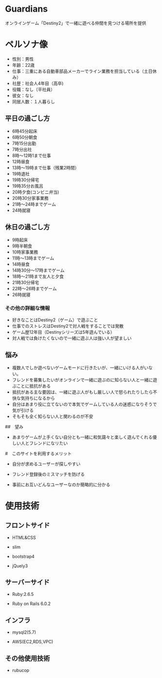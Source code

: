 # Guardians

オンラインゲーム「Destiny2」で一緒に遊べる仲間を見つける場所を提供

# ペルソナ像

* 性別：男性
* 年齢：22歳
* 仕事：三重にある自動車部品メーカーでライン業務を担当している（土日休み）
* 社歴：社会人4年目（高卒)
* 役職：なし（平社員）
* 彼女：なし
* 同居人数：１人暮らし

## 平日の過ごし方
* 6時45分起床
* 6時50分朝食
* 7時15分出勤
* 7時分出社
* 8時〜12時1まで仕事
* 12時昼食
* 13時〜19時まで仕事（残業2時間）
* 19時退社
* 19時30分帰宅
* 19時35分お風呂
* 20時夕食(コンビニ弁当)
* 20時30分家事業務
* 21時〜24時までゲーム
* 24時就寝　

## 休日の過ごし方
* 9時起床
* 9時半朝食
* 10時家事業務
* 11時〜13時までゲーム
* 14時昼食
* 14時30分〜17時までゲーム
* 18時〜21時まで友人と夕食
* 21時30分帰宅
* 22時〜26時までゲーム
* 26時就寝

### その他の詳細な情報
* 好きなことはDestiny2（ゲーム）で遊ぶこと
* 仕事でのストレスはDestiny2で対人戦をすることでは発散
* ゲーム歴12年目（Destinyシリーズは5年遊んでいる）
* 対人戦では負けたくないので一緒に遊ぶ人は強い人が望ましい

## 悩み
* 複数人でしか遊べないゲームモードに行きたいが、一緒にいける人がいない。
* フレンドを募集したいがオンラインで一緒に遊ぶのに知らない人と一緒に遊ぶことに抵抗がある
* 抵抗がある主な要因は、一緒に遊ぶ人がもし厳しい人で怒られたりしたら不快な気持ちになるから
* 自分はあまり役に立てないので本気でゲームしている人の迷惑になりそうで気が引ける
* そもそも全く知らない人と関わるのが不安

##　望み
* あまりゲームが上手くない自分とも一緒に和気藹々と楽しく遊んでくれる優しい人とフレンドになリたい

#　このサイトを利用するメリット

* 自分が求めるユーザーが探しやすい

* フレンド登録後のミスマッチを防げる

* 事前にお互いどんなユーザーなのか簡略的に分かる

# 使用技術

## フロントサイド

* HTML&CSS

* slim

* bootstrap4

* jQuely3

## サーバーサイド

* Ruby:2.6.5

* Ruby on Rails 6.0.2

## インフラ

* mysql2(5.7)

* AWS(EC2,RDS,VPC)

## その他使用技術
* rubucop
